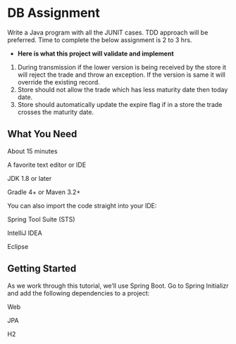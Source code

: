 # DB Assignment 

Write a Java program with all the JUNIT cases. TDD approach will be preferred. Time to complete the below assignment is 2 to 3 hrs.

- **Here is what this project will validate and implement**

1. During transmission if the lower version is being received by the store it will reject the trade and
throw an exception. If the version is same it will override the existing record.
2. Store should not allow the trade which has less maturity date then today date.
3. Store should automatically update the expire flag if in a store the trade crosses the maturity
date.



## What You Need
About 15 minutes

A favorite text editor or IDE

JDK 1.8 or later

Gradle 4+ or Maven 3.2+

You can also import the code straight into your IDE:

Spring Tool Suite (STS)

IntelliJ IDEA

Eclipse

## Getting Started
As we work through this tutorial, we’ll use Spring Boot. Go to Spring Initializr and add the following dependencies to a project:

Web

JPA

H2




